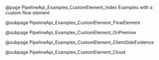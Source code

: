 @page PipelineApi_Examples_CustomElement_Index Examples with a custom flow element

@subpage PipelineApi_Examples_CustomElement_FlowElement

@subpage PipelineApi_Examples_CustomElement_OnPremise

@subpage PipelineApi_Examples_CustomElement_ClientSideEvidence

@subpage PipelineApi_Examples_CustomElement_Cloud
